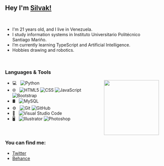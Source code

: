 ## Hey I'm [Silvak!](https://github.com/silvak) 

<br/>
 
- I'm 21 years old, and I live in Venezuela.
- I study information systems in Instituto Universitario Politécnico Santiago Mariño.
- I’m currently learning TypeScript and Artificial Intelligence.
- Hobbies drawing and robotics.

<br/>

<h3> Languages & Tools </h3>

<a  href="https://github.com/silvak">
  <img align="right" height="180em" src="https://github-readme-stats.vercel.app/api/top-langs/?username=silvak&theme=buefy&layout=compact" />
</a>

- 💻 &nbsp;
  ![Python](https://img.shields.io/badge/-Python-333333?style=flat&logo=python)
- 🌐 &nbsp;
  ![HTML5](https://img.shields.io/badge/-HTML5-333333?style=flat&logo=HTML5)
  ![CSS](https://img.shields.io/badge/-CSS-333333?style=flat&logo=CSS3&logoColor=1572B6)
  ![JavaScript](https://img.shields.io/badge/-JavaScript-333333?style=flat&logo=javascript)
  ![Bootstrap](https://img.shields.io/badge/-Bootstrap-333333?style=flat&logo=bootstrap&logoColor=563D7C)
- 🛢 &nbsp;
  ![MySQL](https://img.shields.io/badge/-MySQL-333333?style=flat&logo=mysql)
- ⚙️ &nbsp;
  ![Git](https://img.shields.io/badge/-Git-333333?style=flat&logo=git)
  ![GitHub](https://img.shields.io/badge/-GitHub-333333?style=flat&logo=github)
- 🔧 &nbsp;
  ![Visual Studio Code](https://img.shields.io/badge/-Visual%20Studio%20Code-333333?style=flat&logo=visual-studio-code&logoColor=007ACC)
- 🖥 &nbsp;
  ![Illustrator](https://img.shields.io/badge/-Illustrator-333333?style=flat&logo=adobe-illustrator)
  ![Photoshop](https://img.shields.io/badge/-Photoshop-333333?style=flat&logo=adobe-photoshop)

<br/>

<h3> You can find me: </h3>

- [Twitter](https://twitter.com/Silvak__)
- [Behance](https://www.behance.net/Silvak)

<br/>
